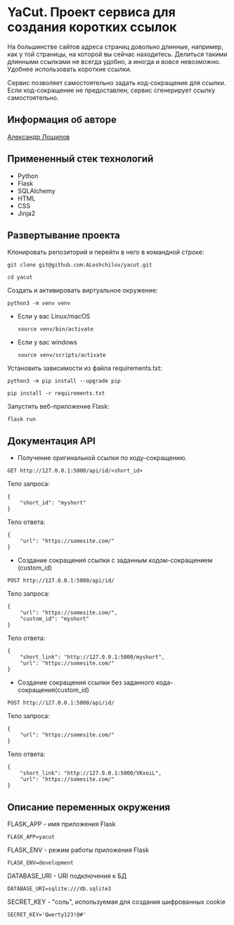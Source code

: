 # YaCut. Проект сервиса для создания коротких ссылок
На большинстве сайтов адреса страниц довольно длинные, например, как у той страницы, на которой вы сейчас находитесь. Делиться такими длинными ссылками не всегда удобно, а иногда и вовсе невозможно. 
Удобнее использовать короткие ссылки.

Сервис позволяет самостоятельно задать код-сокращение для ссылки. Если код-сокращение не предоставлен, сервис сгенерирует ссылку самостоятельно.

## Информация об авторе
[Александр Лощилов](mailto:loshchilov.aleksandr@gmail.com?subject=[GitHub]%20PEP%20parser)

## Примененный стек технологий
* Python
* Flask
* SQLAlchemy
* HTML
* CSS
* Jinja2


## Развертывание проекта
Клонировать репозиторий и перейти в него в командной строке:

```
git clone git@github.com:ALoshchilov/yacut.git
```

```
cd yacut
```

Cоздать и активировать виртуальное окружение:

```
python3 -m venv venv
```

* Если у вас Linux/macOS

    ```
    source venv/bin/activate
    ```

* Если у вас windows

    ```
    source venv/scripts/activate
    ```

Установить зависимости из файла requirements.txt:

```
python3 -m pip install --upgrade pip
```

```
pip install -r requirements.txt
```

Запустить веб-приложение Flask:

```
flask run
```
## Документация API

* Получение оригинальной ссылки по коду-сокращению.
```
GET http://127.0.0.1:5000/api/id/<short_id>
```

Тело запроса:
```
{
    "short_id": "myshort"
} 
```

Тело ответа:
```
{
    "url": "https://somesite.com/"
}
```

* Создание сокращения ссылки с заданным кодом-сокращением (custom_id)
```
POST http://127.0.0.1:5000/api/id/
```
Тело запроса:
```
{
    "url": "https://somesite.com/",
    "custom_id": "myshort"
} 
```
Тело ответа:
```
{
    "short_link": "http://127.0.0.1:5000/myshort",
    "url": "https://somesite.com/"
}
```

* Создание сокращения ссылки без заданного кода-сокращения(custom_id)
```
POST http://127.0.0.1:5000/api/id/
```
Тело запроса:
```
{
    "url": "https://somesite.com/"
} 
```
Тело ответа:
```
{
    "short_link": "http://127.0.0.1:5000/VKxoiL",
    "url": "https://somesite.com/"
}
```

## Описание переменных окружения

FLASK_APP - имя приложения Flask

```
FLASK_APP=yacut
```

FLASK_ENV - режим работы приложения Flask

```
FLASK_ENV=development
```

DATABASE_URI - URI подключения к БД

```
DATABASE_URI=sqlite:///db.sqlite3
```

SECRET_KEY - "соль", используемая для создания шифрованных cookie

```
SECRET_KEY='Qwerty123!@#'
```
